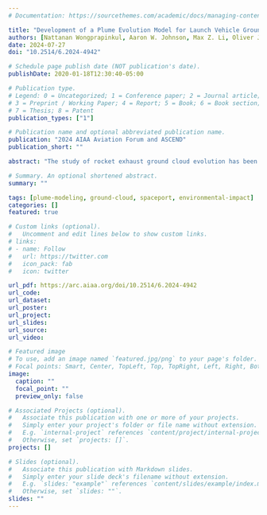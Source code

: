 ```yaml
---
# Documentation: https://sourcethemes.com/academic/docs/managing-content/

title: "Development of a Plume Evolution Model for Launch Vehicle Ground Cloud Deposition"
authors: [Nattanan Wongprapinkul, Aaron W. Johnson, Max Z. Li, Oliver Jia-Richards, Gokcin Cinar]
date: 2024-07-27
doi: "10.2514/6.2024-4942"

# Schedule page publish date (NOT publication's date).
publishDate: 2020-01-18T12:30:40-05:00

# Publication type.
# Legend: 0 = Uncategorized; 1 = Conference paper; 2 = Journal article;
# 3 = Preprint / Working Paper; 4 = Report; 5 = Book; 6 = Book section;
# 7 = Thesis; 8 = Patent
publication_types: ["1"]

# Publication name and optional abbreviated publication name.
publication: "2024 AIAA Aviation Forum and ASCEND"
publication_short: ""

abstract: "The study of rocket exhaust ground cloud evolution has been the focus of numerous research efforts. These studies aim to understand and predict the transport and dispersion of launch vehicle ground clouds under a variety of meteorological conditions, which consist of high concentrations of toxic acidic mixtures and particulate matters. Such understanding is critical for assessing environmental impacts and ensuring the safety of the areas surrounding the launch pad. However, the uncertainties increase with the involvement of atmospheric conditions. This study focuses on near-field and far-field acidic deposition, utilizing a Lagrangian Particle Dispersion Model (LPDM) as a principal model. Additionally, this study developed a separate cloud rise model with the objective of accurately predicting the vertical trajectories of rocket exhaust ground clouds, which are crucial for far-field deposition predictions. The near-field, far-field, and cloud rise models were validated using observed data from recent studies. Our results demonstrated good agreement when compared with the observed data. This model was integrated with the High-Resolution Rapid Refresh (HRRR) model to provide atmospheric data, enabling comprehensive simulations at any location and time in the US. The model extended its predictions to include the Starship integrated flight test launches at SpaceX Starbase launch pad in Boca Chica, Texas. The results, when combined with wind statistics, indicate a significant potential for the ground cloud to reach the residential areas. Although the propellant chosen for Starship is LOX/LCH4, nitric oxide (NO) can be formed during the plume entrainment process, posing a risk to human health."

# Summary. An optional shortened abstract.
summary: ""

tags: [plume-modeling, ground-cloud, spaceport, environmental-impact]
categories: []
featured: true

# Custom links (optional).
#   Uncomment and edit lines below to show custom links.
# links:
# - name: Follow
#   url: https://twitter.com
#   icon_pack: fab
#   icon: twitter

url_pdf: https://arc.aiaa.org/doi/10.2514/6.2024-4942
url_code:
url_dataset:
url_poster:
url_project:
url_slides:
url_source:
url_video:

# Featured image
# To use, add an image named `featured.jpg/png` to your page's folder. 
# Focal points: Smart, Center, TopLeft, Top, TopRight, Left, Right, BottomLeft, Bottom, BottomRight.
image:
  caption: ""
  focal_point: ""
  preview_only: false

# Associated Projects (optional).
#   Associate this publication with one or more of your projects.
#   Simply enter your project's folder or file name without extension.
#   E.g. `internal-project` references `content/project/internal-project/index.md`.
#   Otherwise, set `projects: []`.
projects: []

# Slides (optional).
#   Associate this publication with Markdown slides.
#   Simply enter your slide deck's filename without extension.
#   E.g. `slides: "example"` references `content/slides/example/index.md`.
#   Otherwise, set `slides: ""`.
slides: ""
---
```



